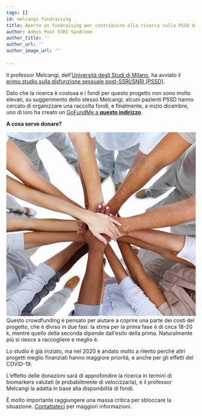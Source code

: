 ```yaml
---
tags: []
id: melcangi-fundraising
title: Aperto un fundraising per contribuire alla ricerca sulla PSSD di Melcangi
author: Admin Post SSRI Syndrome
author_title: ''
author_url: ''
author_image_url: ''

---
```

Il professor Melcangi, dell’[Università degli Studi di Milano](http://eng.disfeb.unimi.it/ecm/home/research/research-labs/laboratory-of-neuroendocrinology), ha avviato il [primo studio sulla disfunzione sessuale post-SSRI/SNRI (PSSD)](https://postssrisyndrome.org/melcangi-pssd-research-project-started/).

Dato che la ricerca è costosa e i fondi per questo progetto non sono molto elevati, su suggerimento dello stesso Melcangi, alcuni pazienti PSSD hanno cercato di organizzare una raccolta fondi, e finalmente, a inizio dicembre, uno di loro ha creato un [GoFundMe a **questo indirizzo**](https://www.gofundme.com/f/27l8qmes5c).

**A cosa serve donare?**

![](/img/istock_000008506606large.png)Questo crowdfunding è pensato per aiutare a coprire una parte dei costi del progetto, che è diviso in due fasi: la stima per la prima fase è di circa 18-20 k, mentre quello della seconda dipende dall’esito della prima. Naturalmente più si riesce a raccogliere e meglio è.

Lo studio è già iniziato, ma nel 2020 è andato molto a rilento perché altri progetti meglio finanziati hanno maggiore priorità, e anche per gli effetti del COVID-19.

L’effetto delle donazioni sarà di approfondire la ricerca in termini di biomarkers valutati (e probabilmente di velocizzarla), e il professor Melcangi la adatta in base alla disponibilità di fondi.

È molto importante raggiungere una massa critica per sbloccare la situazione. [Contattateci](https://postssrisyndrome.org/contatti/) per maggiori informazioni.